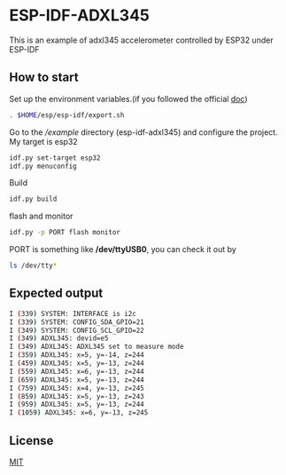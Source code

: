 # ESP-IDF-ADXL345

This is an example of adxl345 accelerometer controlled by ESP32 under ESP-IDF

## How to start

Set up the environment variables.(if you followed the official [doc](https://docs.espressif.com/projects/esp-idf/en/latest/esp32/get-started/linux-macos-setup.html))

```bash
. $HOME/esp/esp-idf/export.sh
```

Go to the _/example_ directory (esp-idf-adxl345) and configure the project. My target is esp32

```bash
idf.py set-target esp32
idf.py menuconfig
```

Build

```bash
idf.py build
```

flash and monitor

```bash
idf.py -p PORT flash monitor
```

PORT is something like **/dev/ttyUSB0**, you can check it out by

```bash
ls /dev/tty*
```

## Expected output

```bash
I (339) SYSTEM: INTERFACE is i2c
I (339) SYSTEM: CONFIG_SDA_GPIO=21
I (349) SYSTEM: CONFIG_SCL_GPIO=22
I (349) ADXL345: devid=e5
I (349) ADXL345: ADXL345 set to measure mode
I (359) ADXL345: x=5, y=-14, z=244
I (459) ADXL345: x=5, y=-13, z=244
I (559) ADXL345: x=6, y=-13, z=244
I (659) ADXL345: x=5, y=-13, z=244
I (759) ADXL345: x=4, y=-13, z=245
I (859) ADXL345: x=5, y=-13, z=243
I (959) ADXL345: x=5, y=-13, z=244
I (1059) ADXL345: x=6, y=-13, z=245
```

## License

[MIT](https://choosealicense.com/licenses/mit/)
